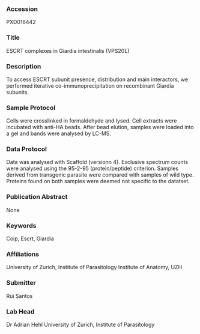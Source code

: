 ### Accession
PXD016442

### Title
ESCRT complexes in Giardia intestinalis (VPS20L)

### Description
To access ESCRT subunit presence, distribution and main interactors, we performed iterative co-immunoprecipitation on recombinant Giardia subunits.

### Sample Protocol
Cells were crosslinked in formaldehyde and lysed. Cell extracts were incubated with anti-HA beads. After bead elution, samples were loaded into a gel and bands were analysed by LC-MS.

### Data Protocol
Data was analysed with Scaffold (versionn 4). Exclusive spectrum counts were analysed using the 95-2-95 (protein/peptide) criterion. Samples derived from transgenic parasite were compared with samples of wild type. Proteins found on both samples were deemed not specific to the datatset.

### Publication Abstract
None

### Keywords
Coip, Escrt, Giardia

### Affiliations
University of Zurich, Institute of Parasitology
Institute of Anatomy, UZH

### Submitter
Rui Santos

### Lab Head
Dr Adrian Hehl
University of Zurich, Institute of Parasitology


